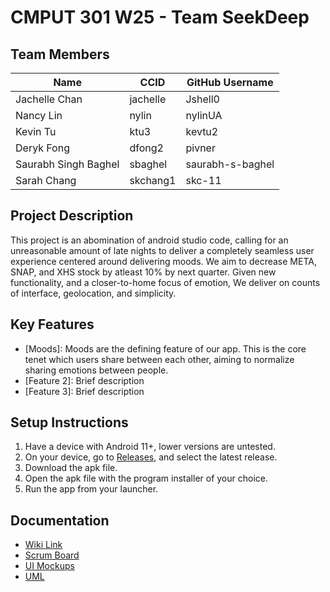 # CMPUT 301 W25 - Team SeekDeep

## Team Members

| Name                 | CCID     | GitHub Username      |  
| -----------          | ------   | ---------------      |
| Jachelle Chan        | jachelle | Jshell0              |
| Nancy Lin            | nylin    | nylinUA              |
| Kevin Tu             | ktu3     | kevtu2               |
| Deryk Fong           | dfong2   | pivner               |
| Saurabh Singh Baghel | sbaghel  | saurabh-s-baghel     |
| Sarah Chang          | skchang1 | skc-11               |

## Project Description
This project is an abomination of android studio code, calling for an unreasonable amount of late nights to deliver a completely seamless user experience centered around delivering moods. We aim to decrease META, SNAP, and XHS stock by atleast 10% by next quarter. Given new functionality, and a closer-to-home focus of emotion, We deliver on counts of interface, geolocation, and simplicity.
## Key Features

- [Moods]: Moods are the defining feature of our app. This is the core tenet which users share between each other, aiming to normalize sharing emotions between people.
- [Feature 2]: Brief description
- [Feature 3]: Brief description

## Setup Instructions

1. Have a device with Android 11+, lower versions are untested.
2. On your device, go to [Releases](https://github.com/cmput301-w25/project-seekdeep/releases), and select the latest release.
3. Download the apk file.
4. Open the apk file with the program installer of your choice.
5. Run the app from your launcher.

## Documentation

- [Wiki Link](https://github.com/cmput301-w25/project-seekdeep/wiki)
- [Scrum Board](https://github.com/orgs/cmput301-w25/projects/70/views/1)
- [UI Mockups](https://github.com/cmput301-w25/project-seekdeep/wiki/User-Interface-Mockups)
- [UML](https://github.com/cmput301-w25/project-seekdeep/wiki/UML-Diagram)
